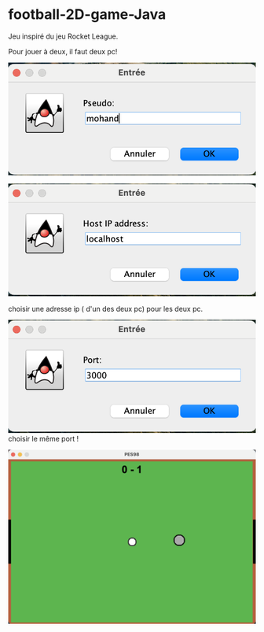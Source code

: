 # football-2D-game-Java

Jeu inspiré du jeu Rocket League.

Pour jouer à deux, il faut deux pc!

![alt text](https://github.com/mohandsari/football-2D-game-Java/blob/main/PES1998/image/pseudo.png?raw=true)

![alt text](https://github.com/mohandsari/football-2D-game-Java/blob/main/PES1998/image/ip.png?raw=true)

choisir une adresse ip ( d'un des deux pc) pour les deux pc.

![alt text](https://github.com/mohandsari/football-2D-game-Java/blob/main/PES1998/image/port.png?raw=true)
choisir le même port !

![alt text](https://github.com/mohandsari/football-2D-game-Java/blob/main/PES1998/image/game.png?raw=true)
